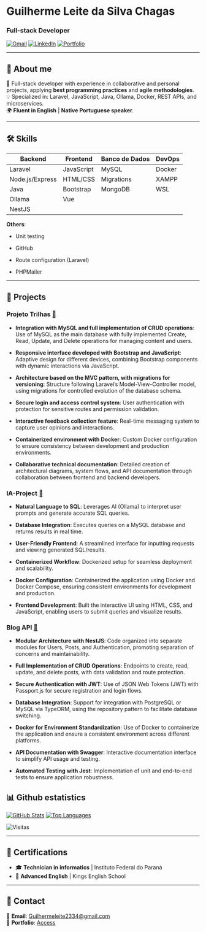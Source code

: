 # Guilherme Leite da Silva Chagas  
### Full-stack Developer

[![Gmail](https://img.shields.io/badge/Gmail-D14836?style=for-the-badge&logo=gmail&logoColor=white)](mailto:Guilhermeleite2334@gmail.com)
[![LinkedIn](https://img.shields.io/badge/LinkedIn-0077B5?style=for-the-badge&logo=linkedin&logoColor=white)](https://www.linkedin.com/in/guilhermeleitechagas/)
[![Portfolio](https://img.shields.io/badge/Portfolio-100000?style=for-the-badge&logo=user&logoColor=white)](https://gui-leite233.github.io/)

---

## 🚀 About me

🔧 Full-stack developer with experience in collaborative and personal projects, applying **best programming practices** and **agile methodologies**.  
💡 Specialized in: Laravel, JavaScript, Java, Ollama, Docker, REST APIs, and microservices.  
🌍 **Fluent in English** | **Native Portuguese speaker**.

---

## 🛠 Skills

| **Backend**        | **Frontend**      | **Banco de Dados**       | **DevOps**               |
|--------------------|-------------------|--------------------------|--------------------------|
| Laravel            | JavaScript        | MySQL                    | Docker                   |
| Node.js/Express    | HTML/CSS          | Migrations               | XAMPP                    |
| Java               | Bootstrap         | MongoDB                  | WSL                      |
| Ollama             | Vue               |                          |                          |
| NestJS             |                   |                          |                          |

**Others**: 
- Unit testing

- GitHub

- Route configuration (Laravel)

- PHPMailer

---

## 📂 Projects

### **Projeto Trilhas** [🔗](https://github.com/Gui-leite233/ProjetoTrilhas)

- **Integration with MySQL and full implementation of CRUD operations**: Use of MySQL as the main database with fully implemented Create, Read, Update, and Delete operations for managing content and users.

- **Responsive interface developed with Bootstrap and JavaScript**: Adaptive design for different devices, combining Bootstrap components with dynamic interactions via JavaScript.

- **Architecture based on the MVC pattern, with migrations for versioning**: Structure following Laravel’s Model-View-Controller model, using migrations for controlled evolution of the database schema.

- **Secure login and access control system**: User authentication with protection for sensitive routes and permission validation.

- **Interactive feedback collection feature**: Real-time messaging system to capture user opinions and interactions.

- **Containerized environment with Docker**: Custom Docker configuration to ensure consistency between development and production environments.

- **Collaborative technical documentation**: Detailed creation of architectural diagrams, system flows, and API documentation through collaboration between frontend and backend developers.

### **IA-Project** [🔗](https://github.com/fernandofps20/ia-project)

- **Natural Language to SQL**: Leverages AI (Ollama) to interpret user prompts and generate accurate SQL queries.
  
- **Database Integration**: Executes queries on a MySQL database and returns results in real time.
  
- **User-Friendly Frontend**: A streamlined interface for inputting requests and viewing generated SQL/results.
  
- **Containerized Workflow**: Dockerized setup for seamless deployment and scalability.
  
- **Docker Configuration**: Containerized the application using Docker and Docker Compose, ensuring consistent environments for development and production.
  
- **Frontend Development**: Built the interactive UI using HTML, CSS, and JavaScript, enabling users to submit queries and visualize results.

### **Blog API** [🔗](https://github.com/Gui-leite233/blog-api)

- **Modular Architecture with NestJS**: Code organized into separate modules for Users, Posts, and Authentication, promoting separation of concerns and maintainability.

- **Full Implementation of CRUD Operations**: Endpoints to create, read, update, and delete posts, with data validation and route protection.

- **Secure Authentication with JWT**: Use of JSON Web Tokens (JWT) with Passport.js for secure registration and login flows.

- **Database Integration**: Support for integration with PostgreSQL or MySQL via TypeORM, using the repository pattern to facilitate database switching.

- **Docker for Environment Standardization**: Use of Docker to containerize the application and ensure a consistent environment across different platforms.

- **API Documentation with Swagger**: Interactive documentation interface to simplify API usage and testing.

- **Automated Testing with Jest**: Implementation of unit and end-to-end tests to ensure application robustness.

## 📊 Github estatistics

[![GitHub Stats](https://github-readme-stats.vercel.app/api?username=Gui-leite233&show_icons=true&theme=radical)](https://github.com/Gui-leite233)
[![Top Languages](https://github-readme-stats.vercel.app/api/top-langs/?username=Gui-leite233&layout=compact&theme=radical)](https://github.com/Gui-leite233)

![Visitas](https://komarev.com/ghpvc/?username=Gui-leite233&color=blueviolet)

---

## 📜 Certifications
- 🎓 **Technician in informatics** | Instituto Federal do Paraná  
- 📜 **Advanced English** | Kings English School

---

## 📩 Contact

💌 **Email**: Guilhermeleite2334@gmail.com  
🔗 **Portfolio**: [Access](https://github.com/Gui-leite233?tab=repositories)  
